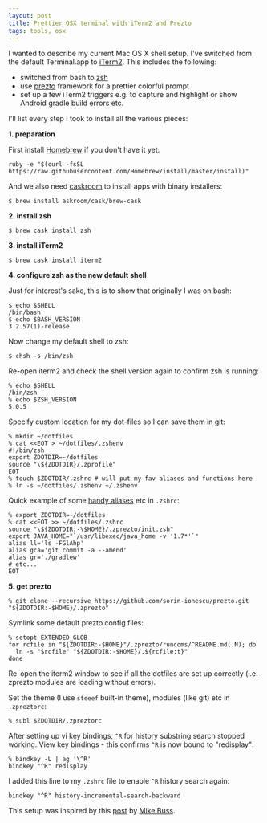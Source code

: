 ```yaml
---
layout: post
title: Prettier OSX terminal with iTerm2 and Prezto
tags: tools, osx
---
```


I wanted to describe my current Mac OS X shell setup. I've switched from the default Terminal.app to [iTerm2][iterm]. This includes the following:

* switched from bash to [zsh][zsh]
* use [prezto][prezto] framework for a prettier colorful prompt
* set up a few iTerm2 triggers e.g. to capture and highlight or show Android gradle build errors etc.

I'll list every step I took to install all the various pieces:

**1. preparation**

First install [Homebrew][brew] if you don't have it yet:

    ruby -e "$(curl -fsSL https://raw.githubusercontent.com/Homebrew/install/master/install)"

And we also need [caskroom][cask] to install apps with binary installers:

	$ brew install askroom/cask/brew-cask

**2. install zsh**

	$ brew cask install zsh

**3. install iTerm2**

    $ brew cask install iterm2

**4. configure zsh as the new default shell**

Just for interest's sake, this is to show that originally I was on bash:

	$ echo $SHELL
	/bin/bash
	$ echo $BASH_VERSION
	3.2.57(1)-release

Now change my default shell to zsh:

	$ chsh -s /bin/zsh

Re-open iterm2 and check the shell version again to confirm zsh is running:

	% echo $SHELL
	/bin/zsh
	% echo $ZSH_VERSION
	5.0.5

Specify custom location for my dot-files so I can save them in git:

	% mkdir ~/dotfiles
	% cat <<EOT > ~/dotfiles/.zshenv
	#!/bin/zsh
	export ZDOTDIR=~/dotfiles
	source "\${ZDOTDIR}/.zprofile"
	EOT
	% touch $ZDOTDIR/.zshrc # will put my fav aliases and functions here
	% ln -s ~/dotfiles/.zshenv ~/.zshenv

Quick example of some [handy aliases][profile] etc in `.zshrc`:

	% export ZDOTDIR=~/dotfiles
	% cat <<EOT >> ~/dotfiles/.zshrc
	source "\${ZDOTDIR:-\$HOME}/.zprezto/init.zsh"
	export JAVA_HOME="`/usr/libexec/java_home -v '1.7*'`"
	alias ll='ls -FGlAhp'
	alias gca='git commit -a --amend'
	alias gr='./gradlew'
	# etc...
	EOT

**5. get prezto**

	% git clone --recursive https://github.com/sorin-ionescu/prezto.git "${ZDOTDIR:-$HOME}/.zprezto"

Symlink some default prezto config files:

	% setopt EXTENDED_GLOB
	for rcfile in "${ZDOTDIR:-$HOME}"/.zprezto/runcoms/^README.md(.N); do
	  ln -s "$rcfile" "${ZDOTDIR:-$HOME}/.${rcfile:t}"
	done

Re-open the iterm2 window to see if all the dotfiles are set up correctly (i.e. zprezto modules are loading without errors).

Set the theme (I use `steeef` built-in theme), modules (like git) etc in `.zpreztorc`:

	% subl $ZDOTDIR/.zpreztorc 

After setting up vi key bindings, `^R` for history substring search stopped working. View key bindings - this confirms `^R` is now bound to "redisplay":

	% bindkey -L | ag '\^R'
	bindkey "^R" redisplay

I added this line to my `.zshrc` file to enable `^R` history search again:

	bindkey "^R" history-incremental-search-backward

This setup was inspired by this [post](http://mikebuss.com/2014/02/02/a-beautiful-productive-terminal-experience/) by [Mike Buss](https://twitter.com/michaeltbuss).

[brew]: http://brew.sh
[cask]: http://caskroom.io
[iterm]: https://github.com/gnachman/iTerm2/
[prezto]: https://github.com/sorin-ionescu/prezto
[profile]: https://gist.github.com/natelandau/10654137
[zsh]: http://www.zsh.org
